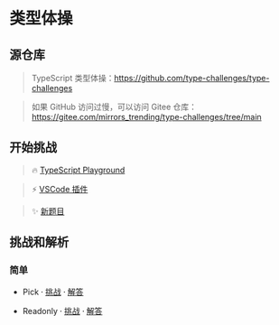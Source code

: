 # 类型体操

## 源仓库

> TypeScript 类型体操：https://github.com/type-challenges/type-challenges

> 如果 GitHub 访问过慢，可以访问 Gitee 仓库：https://gitee.com/mirrors_trending/type-challenges/tree/main

## 开始挑战

> 🔥 [TypeScript Playground](https://www.typescriptlang.org/play?install-plugin=%40type-challenges%2Fplayground-plugin)

> ⚡️ [VSCode 插件](https://marketplace.visualstudio.com/items?itemName=YRM.type-challenges)

> ✨ [新题目](https://github.com/type-challenges/type-challenges/issues?q=is%3Aissue+is%3Aopen+label%3Anew-challenge)

## 挑战和解析

### 简单

- Pick ⸱ [挑战](https://github.com/type-challenges/type-challenges/blob/main/questions/00004-easy-pick/README.md) ⸱ [解答](/questions/00004-easy-pick/README.md)

- Readonly ⸱ [挑战](https://github.com/type-challenges/type-challenges/blob/main/questions/00007-easy-readonly/README.md) ⸱ [解答](/questions/00007-easy-readonly/README.md)
